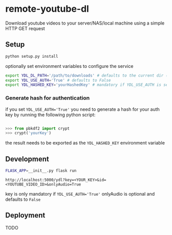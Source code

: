 # remote-youtube-dl
Download youtube videos to your server/NAS/local machine using a simple HTTP GET request

## Setup

```bash
python setup.py install
```

optionally set environment variables to configure the service

```bash
export YDL_DL_PATH='/path/to/downloads' # defaults to the current dir (ommit the trailing '/' !)
export YDL_USE_AUTH='True' # defaults to False
export YDL_HASHED_KEY='yourHashedKey' # mandatory if YDL_USE_AUTH is set to 'True'
```

### Generate hash for authentication

if you set `YDL_USE_AUTH='True'` you need to generate a hash for your auth key by running the following python script:

```python

>>> from pbkdf2 import crypt
>>> crypt('yourKey')

```

the result needs to be exported as the `YDL_HASHED_KEY` environment variable

## Development

```bash
FLASK_APP=__init__.py flask run
```

`http://localhost:5000/ydl?key=<YOUR_KEY>&id=<YOUTUBE_VIDEO_ID>&onlyAudio=True`

key is only mandatory if `YDL_USE_AUTH='True'` 
onlyAudio is optional and defaults to `False`

## Deployment

TODO
